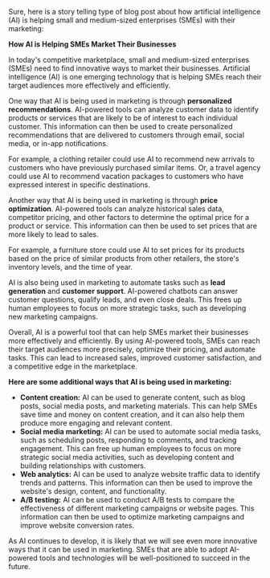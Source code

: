 Sure, here is a story telling type of blog post about how artificial intelligence (AI) is helping small and medium-sized enterprises (SMEs) with their marketing:

**How AI is Helping SMEs Market Their Businesses**

In today's competitive marketplace, small and medium-sized enterprises (SMEs) need to find innovative ways to market their businesses. Artificial intelligence (AI) is one emerging technology that is helping SMEs reach their target audiences more effectively and efficiently.

One way that AI is being used in marketing is through **personalized recommendations**. AI-powered tools can analyze customer data to identify products or services that are likely to be of interest to each individual customer. This information can then be used to create personalized recommendations that are delivered to customers through email, social media, or in-app notifications.

For example, a clothing retailer could use AI to recommend new arrivals to customers who have previously purchased similar items. Or, a travel agency could use AI to recommend vacation packages to customers who have expressed interest in specific destinations.

Another way that AI is being used in marketing is through **price optimization**. AI-powered tools can analyze historical sales data, competitor pricing, and other factors to determine the optimal price for a product or service. This information can then be used to set prices that are more likely to lead to sales.

For example, a furniture store could use AI to set prices for its products based on the price of similar products from other retailers, the store's inventory levels, and the time of year.

AI is also being used in marketing to automate tasks such as **lead generation** and **customer support**. AI-powered chatbots can answer customer questions, qualify leads, and even close deals. This frees up human employees to focus on more strategic tasks, such as developing new marketing campaigns.

Overall, AI is a powerful tool that can help SMEs market their businesses more effectively and efficiently. By using AI-powered tools, SMEs can reach their target audiences more precisely, optimize their pricing, and automate tasks. This can lead to increased sales, improved customer satisfaction, and a competitive edge in the marketplace.

**Here are some additional ways that AI is being used in marketing:**

* **Content creation:** AI can be used to generate content, such as blog posts, social media posts, and marketing materials. This can help SMEs save time and money on content creation, and it can also help them produce more engaging and relevant content.
* **Social media marketing:** AI can be used to automate social media tasks, such as scheduling posts, responding to comments, and tracking engagement. This can free up human employees to focus on more strategic social media activities, such as developing content and building relationships with customers.
* **Web analytics:** AI can be used to analyze website traffic data to identify trends and patterns. This information can then be used to improve the website's design, content, and functionality.
* **A/B testing:** AI can be used to conduct A/B tests to compare the effectiveness of different marketing campaigns or website pages. This information can then be used to optimize marketing campaigns and improve website conversion rates.

As AI continues to develop, it is likely that we will see even more innovative ways that it can be used in marketing. SMEs that are able to adopt AI-powered tools and technologies will be well-positioned to succeed in the future.